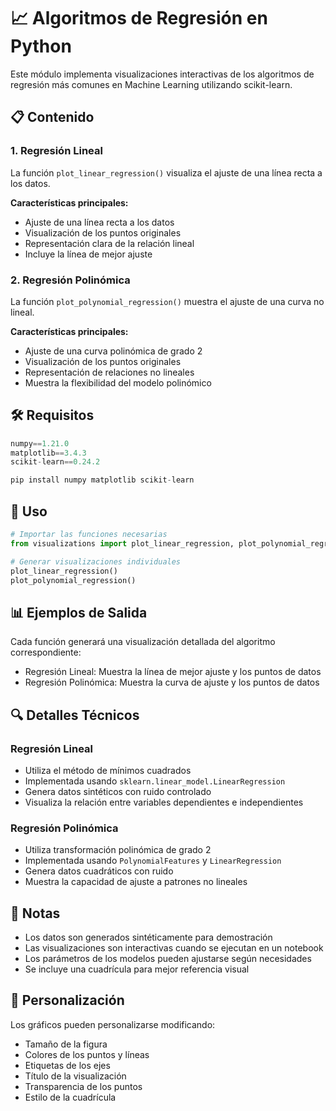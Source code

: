 # 📈 Algoritmos de Regresión en Python

Este módulo implementa visualizaciones interactivas de los algoritmos de regresión más comunes en Machine Learning utilizando scikit-learn.

## 📋 Contenido

### 1. Regresión Lineal
La función `plot_linear_regression()` visualiza el ajuste de una línea recta a los datos.

**Características principales:**
- Ajuste de una línea recta a los datos
- Visualización de los puntos originales
- Representación clara de la relación lineal
- Incluye la línea de mejor ajuste

### 2. Regresión Polinómica
La función `plot_polynomial_regression()` muestra el ajuste de una curva no lineal.

**Características principales:**
- Ajuste de una curva polinómica de grado 2
- Visualización de los puntos originales
- Representación de relaciones no lineales
- Muestra la flexibilidad del modelo polinómico

## 🛠️ Requisitos

```python
numpy==1.21.0
matplotlib==3.4.3
scikit-learn==0.24.2

pip install numpy matplotlib scikit-learn
```

## 🚀 Uso

```python
# Importar las funciones necesarias
from visualizations import plot_linear_regression, plot_polynomial_regression

# Generar visualizaciones individuales
plot_linear_regression()
plot_polynomial_regression()
```

## 📊 Ejemplos de Salida

Cada función generará una visualización detallada del algoritmo correspondiente:
- Regresión Lineal: Muestra la línea de mejor ajuste y los puntos de datos
- Regresión Polinómica: Muestra la curva de ajuste y los puntos de datos

## 🔍 Detalles Técnicos

### Regresión Lineal
- Utiliza el método de mínimos cuadrados
- Implementada usando `sklearn.linear_model.LinearRegression`
- Genera datos sintéticos con ruido controlado
- Visualiza la relación entre variables dependientes e independientes

### Regresión Polinómica
- Utiliza transformación polinómica de grado 2
- Implementada usando `PolynomialFeatures` y `LinearRegression`
- Genera datos cuadráticos con ruido
- Muestra la capacidad de ajuste a patrones no lineales

## 📝 Notas
- Los datos son generados sintéticamente para demostración
- Las visualizaciones son interactivas cuando se ejecutan en un notebook
- Los parámetros de los modelos pueden ajustarse según necesidades
- Se incluye una cuadrícula para mejor referencia visual

## 🔧 Personalización

Los gráficos pueden personalizarse modificando:
- Tamaño de la figura
- Colores de los puntos y líneas
- Etiquetas de los ejes
- Título de la visualización
- Transparencia de los puntos
- Estilo de la cuadrícula